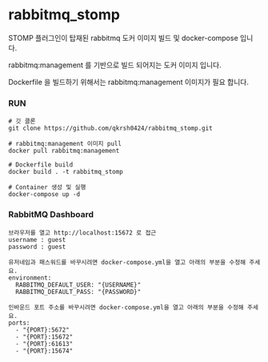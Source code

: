 # rabbitmq_stomp

STOMP 플러그인이 탑재된 rabbitmq 도커 이미지 빌드 및 docker-compose 입니다.

rabbitmq:management 를 기반으로 빌드 되어지는 도커 이미지 입니다.

Dockerfile 을 빌드하기 위해서는 rabbitmq:management 이미지가 필요 합니다.

### RUN
```
# 깃 클론
git clone https://github.com/qkrsh0424/rabbitmq_stomp.git

# rabbitmq:management 이미지 pull
docker pull rabbitmq:management

# Dockerfile build
docker build . -t rabbitmq_stomp

# Container 생성 및 실행
docker-compose up -d
````

### RabbitMQ Dashboard
```
브라우저를 열고 http://localhost:15672 로 접근
username : guest
password : guest

유저네임과 패스워드를 바꾸시려면 docker-compose.yml을 열고 아래의 부분을 수정해 주세요.
environment:
  RABBITMQ_DEFAULT_USER: "{USERNAME}"
  RABBITMQ_DEFAULT_PASS: "{PASSWORD}"
  
인바운드 포트 주소를 바꾸시려면 docker-compose.yml을 열고 아래의 부분을 수정해 주세요.
ports:
  - "{PORT}:5672"
  - "{PORT}:15672"
  - "{PORT}:61613"
  - "{PORT}:15674"
```
